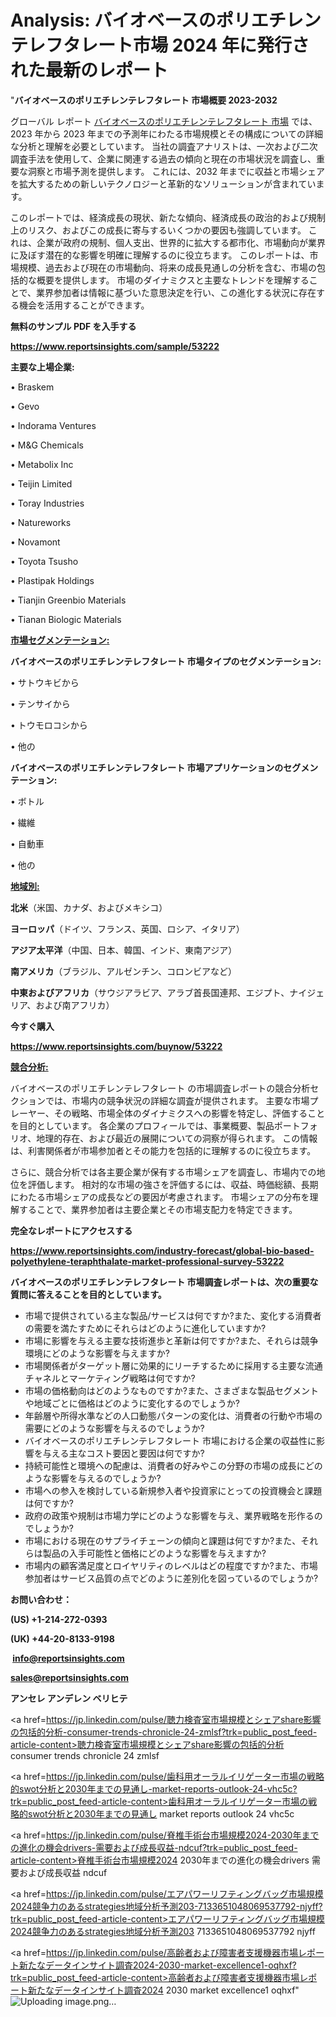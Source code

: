 # Analysis: バイオベースのポリエチレンテレフタレート市場 2024 年に発行された最新のレポート

"<strong>バイオベースのポリエチレンテレフタレート 市場概要 2023-2032</strong>

グローバル レポート <a href=https://www.reportsinsights.com/sample/53222>バイオベースのポリエチレンテレフタレート 市場</a> では、2023 年から 2023 年までの予測年にわたる市場規模とその構成についての詳細な分析と理解を必要としています。 当社の調査アナリストは、一次および二次調査手法を使用して、企業に関連する過去の傾向と現在の市場状況を調査し、重要な洞察と市場予測を提供します。 これには、2032 年までに収益と市場シェアを拡大​​するための新しいテクノロジーと革新的なソリューションが含まれています。

このレポートでは、経済成長の現状、新たな傾向、経済成長の政治的および規制上のリスク、およびこの成長に寄与するいくつかの要因も強調しています。 これは、企業が政府の規制、個人支出、世界的に拡大する都市化、市場動向が業界に及ぼす潜在的な影響を明確に理解するのに役立ちます。 このレポートは、市場規模、過去および現在の市場動向、将来の成長見通しの分析を含む、市場の包括的な概要を提供します。 市場のダイナミクスと主要なトレンドを理解することで、業界参加者は情報に基づいた意思決定を行い、この進化する状況に存在する機会を活用することができます。

<strong><b>無料のサンプル PDF を入手する</b></strong>

<a href=https://www.reportsinsights.com/sample/53222><strong><u>https://www.reportsinsights.com/sample/53222</u></strong></a>

<strong>主要な上場企業:</strong>

• Braskem

• Gevo

• Indorama Ventures

• M&G Chemicals

• Metabolix Inc

• Teijin Limited

• Toray Industries

• Natureworks

• Novamont

• Toyota Tsusho

• Plastipak Holdings

• Tianjin Greenbio Materials

• Tianan Biologic Materials

<strong><u>市場セグメンテーション</u></strong><strong><u>:</u></strong>

<strong>バイオベースのポリエチレンテレフタレート 市場タイプのセグメンテーション:</strong>

• サトウキビから

• テンサイから

• トウモロコシから

• 他の

<strong>バイオベースのポリエチレンテレフタレート 市場アプリケーションのセグメンテーション:</strong>

• ボトル

• 繊維

• 自動車

• 他の

<strong><u>地域別</u></strong><strong><u>:</u></strong>

<strong>北米</strong>（米国、カナダ、およびメキシコ）

<strong>ヨーロッパ</strong>（ドイツ、フランス、英国、ロシア、イタリア）

<strong>アジア太平洋</strong>（中国、日本、韓国、インド、東南アジア）

<strong>南アメリカ</strong>（ブラジル、アルゼンチン、コロンビアなど）

<strong>中東およびアフリカ</strong>（サウジアラビア、アラブ首長国連邦、エジプト、ナイジェリア、および南アフリカ）

<strong>今すぐ購入</strong>

<a href=https://www.reportsinsights.com/buynow/53222><strong><u>https://www.reportsinsights.com/buynow/53222</u></strong></a>

<strong><u>競合分析:</u></strong>

バイオベースのポリエチレンテレフタレート の市場調査レポートの競合分析セクションでは、市場内の競争状況の詳細な調査が提供されます。 主要な市場プレーヤー、その戦略、市場全体のダイナミクスへの影響を特定し、評価することを目的としています。 各企業のプロフィールでは、事業概要、製品ポートフォリオ、地理的存在、および最近の展開についての洞察が得られます。 この情報は、利害関係者が市場参加者とその能力を包括的に理解するのに役立ちます。

さらに、競合分析では各主要企業が保有する市場シェアを調査し、市場内での地位を評価します。 相対的な市場の強さを評価するには、収益、時価総額、長期にわたる市場シェアの成長などの要因が考慮されます。 市場シェアの分布を理解することで、業界参加者は主要企業とその市場支配力を特定できます。

<strong>完全なレポートにアクセスする</strong>

<a href=https://www.reportsinsights.com/industry-forecast/global-bio-based-polyethylene-teraphthalate-market-professional-survey-53222><strong><u><b>https://www.reportsinsights.com/industry-forecast/global-bio-based-polyethylene-teraphthalate-market-professional-survey-53222</b></u></strong></a>

<strong><b>バイオベースのポリエチレンテレフタレート 市場調査レポートは、次の重要な質問に答えることを目的としています。</b></strong>
<ul>
  <li>市場で提供されている主な製品/サービスは何ですか?また、変化する消費者の需要を満たすためにそれらはどのように進化していますか?</li>
  <li>市場に影響を与える主要な技術進歩と革新は何ですか?また、それらは競争環境にどのような影響を与えますか?</li>
  <li>市場関係者がターゲット層に効果的にリーチするために採用する主要な流通チャネルとマーケティング戦略は何ですか?</li>
  <li>市場の価格動向はどのようなものですか?また、さまざまな製品セグメントや地域ごとに価格はどのように変化するのでしょうか?</li>
  <li>年齢層や所得水準などの人口動態パターンの変化は、消費者の行動や市場の需要にどのような影響を与えるのでしょうか?</li>
  <li>バイオベースのポリエチレンテレフタレート 市場における企業の収益性に影響を与える主なコスト要因と要因は何ですか?</li>
  <li>持続可能性と環境への配慮は、消費者の好みやこの分野の市場の成長にどのような影響を与えるのでしょうか?</li>
  <li>市場への参入を検討している新規参入者や投資家にとっての投資機会と課題は何ですか?</li>
  <li>政府の政策や規制は市場力学にどのような影響を与え、業界戦略を形作るのでしょうか?</li>
  <li>市場における現在のサプライチェーンの傾向と課題は何ですか?また、それらは製品の入手可能性と価格にどのような影響を与えますか?</li>
  <li>市場内の顧客満足度とロイヤリティのレベルはどの程度ですか?また、市場参加者はサービス品質の点でどのように差別化を図っているのでしょうか?</li>
</ul>
<strong>お問い合わせ：</strong>

<strong>(US) +1-214-272-0393</strong>

<strong>(UK) +44-20-8133-9198</strong>

<strong> </strong><a href=info@reportsinsights.com><strong><u>info@reportsinsights.com</u></strong></a>

<a href=sales@reportsinsights.com><strong><u>sales@reportsinsights.com</u></strong></a>

<strong>アンセレ アンデレン ベリヒテ</strong>

<a href=https://jp.linkedin.com/pulse/聴力検査室市場規模とシェアshare影響の包括的分析-consumer-trends-chronicle-24-zmlsf?trk=public_post_feed-article-content>聴力検査室市場規模とシェアshare影響の包括的分析 consumer trends chronicle 24 zmlsf</a>

<a href=https://jp.linkedin.com/pulse/歯科用オーラルイリゲーター市場の戦略的swot分析と2030年までの見通し-market-reports-outlook-24-vhc5c?trk=public_post_feed-article-content>歯科用オーラルイリゲーター市場の戦略的swot分析と2030年までの見通し market reports outlook 24 vhc5c</a>

<a href=https://jp.linkedin.com/pulse/脊椎手術台市場規模2024-2030年までの進化の機会drivers-需要および成長収益-ndcuf?trk=public_post_feed-article-content>脊椎手術台市場規模2024 2030年までの進化の機会drivers 需要および成長収益 ndcuf</a>

<a href=https://jp.linkedin.com/pulse/エアパワーリフティングバッグ市場規模2024競争力のあるstrategies地域分析予測203-7133651048069537792-njyff?trk=public_post_feed-article-content>エアパワーリフティングバッグ市場規模2024競争力のあるstrategies地域分析予測203 7133651048069537792 njyff</a>

<a href=https://jp.linkedin.com/pulse/高齢者および障害者支援機器市場レポート新たなデータインサイト調査2024-2030-market-excellence1-oqhxf?trk=public_post_feed-article-content>高齢者および障害者支援機器市場レポート新たなデータインサイト調査2024 2030 market excellence1 oqhxf</a>"
![Uploading image.png…]()
